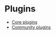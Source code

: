# Plugins

* [Core plugins](/core.md)
* [Community plugins](/community.md)

<!-- * [Core plugins](/core.md)
  * [Color](/core.md#color)
  * [Latex](/core.md#latex)
  * [LineChart](/core.md#linechart)
  * [Markdown](/core.md#markdown)
  * [Mermaid](/core.md#mermaid)
  * [ReactComponent](/core.md#reactcomponent)
  * [Regex](/core.md#regex)
  * [Table](/core.md#table)
  * [Test](/core.md#test)
* [Community plugins](/community.md) -->
